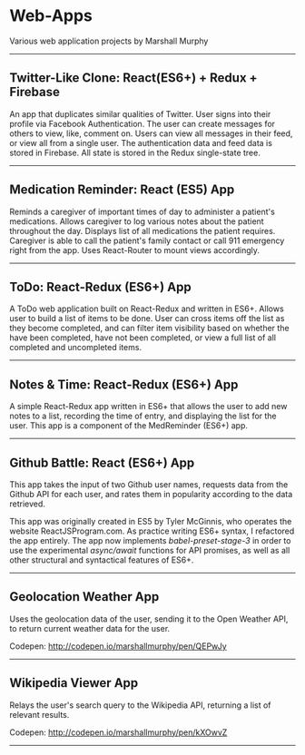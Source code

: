 # Web-Apps
Various web application projects by Marshall Murphy

---

## Twitter-Like Clone: React(ES6+) + Redux + Firebase
An app that duplicates similar qualities of Twitter.
User signs into their profile via Facebook Authentication.
The user can create messages for others to view, like, comment on.
Users can view all messages in their feed, or view all from a single user.
The authentication data and feed data is stored in Firebase.
All state is stored in the Redux single-state tree.

---

## Medication Reminder: React (ES5) App
Reminds a caregiver of important times of day to administer a patient's medications.
Allows caregiver to log various notes about the patient throughout the day.
Displays list of all medications the patient requires.
Caregiver is able to call the patient's family contact or call 911 emergency right from the app.
Uses React-Router to mount views accordingly.

---

## ToDo: React-Redux (ES6+) App
A ToDo web application built on React-Redux and written in ES6+.
Allows user to build a list of items to be done.
User can cross items off the list as they become completed, and can filter item visibility based on whether the have been completed, have not been completed, or view a full list of all completed and uncompleted items.

---

## Notes & Time: React-Redux (ES6+) App
A simple React-Redux app written in ES6+ that allows the user to add new notes to a list, recording the time of entry, and displaying the list for the user.
This app is a component of the MedReminder (ES6+) app.

---

## Github Battle: React (ES6+) App
This app takes the input of two Github user names, requests data from the Github API for each user, and rates them in popularity according to the data retrieved.

This app was originally created in ES5 by Tyler McGinnis, who operates the website ReactJSProgram.com.
As practice writing ES6+ syntax, I refactored the app entirely.
The app now implements *babel-preset-stage-3* in order to use the experimental *async/await* functions for API promises, as well as all other structural and syntactical features of ES6+.

---

## Geolocation Weather App
Uses the geolocation data of the user, sending it to the Open Weather API, to return current weather data for the user.

Codepen: http://codepen.io/marshallmurphy/pen/QEPwJy

---

## Wikipedia Viewer App
Relays the user's search query to the Wikipedia API, returning a list of relevant results.

Codepen: http://codepen.io/marshallmurphy/pen/kXOwvZ

---
